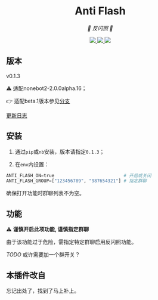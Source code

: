 <div align="center">

# Anti Flash

<!-- prettier-ignore-start -->
<!-- markdownlint-disable-next-line MD036 -->
_🎇 反闪照 🎇_
<!-- prettier-ignore-end -->

</div>
<p align="center">
  
  <a href="https://github.com/KafCoppelia/nonebot_plugin_antiflash/blob/alpha.16/LICENSE">
    <img src="https://img.shields.io/badge/license-MIT-informational">
  </a>
  
  <a href="https://github.com/nonebot/nonebot2">
    <img src="https://img.shields.io/badge/nonebot2-2.0.0alpha.16-green">
  </a>
  
  <a href="">
    <img src="https://img.shields.io/badge/release-v0.1.3-orange">
  </a>
  
</p>

</p>

## 版本

v0.1.3

⚠ 适配nonebot2-2.0.0alpha.16；

👉 适配beta.1版本参见[分支](https://github.com/KafCoppelia/nonebot_plugin_antiflash/tree/beta.1)

[更新日志](https://github.com/KafCoppelia/nonebot_plugin_antiflash/releases/tag/v0.1.3)

## 安装

1. 通过`pip`或`nb`安装，版本请指定`0.1.3`；

2. 在`env`内设置：

```python
ANTI_FLASH_ON=true                          # 开启或关闭
ANTI_FLASH_GROUP=["123456789", "987654321"] # 指定群聊
```

确保打开功能时群聊列表不为空。

## 功能

⚠ **谨慎开启此项功能, 谨慎指定群聊**

由于该功能过于危险，需指定特定群聊启用反闪照功能。

*TODO* 或许需要加一个群开关？

## 本插件改自

忘记出处了，找到了马上补上。